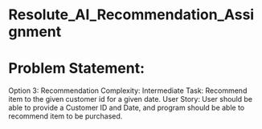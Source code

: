 # Resolute_AI_Recommendation_Assignment
# Problem Statement:

Option 3: Recommendation
Complexity: Intermediate
Task: Recommend item to the given customer id for a given date.
User Story: User should be able to provide a Customer ID and Date, and program should be able to recommend item to be purchased.
